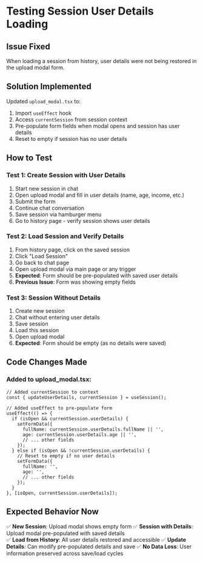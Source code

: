 # Testing Session User Details Loading

## Issue Fixed
When loading a session from history, user details were not being restored in the upload modal form.

## Solution Implemented
Updated `upload_modal.tsx` to:
1. Import `useEffect` hook
2. Access `currentSession` from session context  
3. Pre-populate form fields when modal opens and session has user details
4. Reset to empty if session has no user details

## How to Test

### Test 1: Create Session with User Details
1. Start new session in chat
2. Open upload modal and fill in user details (name, age, income, etc.)
3. Submit the form
4. Continue chat conversation
5. Save session via hamburger menu
6. Go to history page - verify session shows user details

### Test 2: Load Session and Verify Details
1. From history page, click on the saved session
2. Click "Load Session" 
3. Go back to chat page
4. Open upload modal via main page or any trigger
5. **Expected**: Form should be pre-populated with saved user details
6. **Previous Issue**: Form was showing empty fields

### Test 3: Session Without Details
1. Create new session
2. Chat without entering user details
3. Save session
4. Load this session
5. Open upload modal
6. **Expected**: Form should be empty (as no details were saved)

## Code Changes Made

### Added to upload_modal.tsx:
```tsx
// Added currentSession to context
const { updateUserDetails, currentSession } = useSession();

// Added useEffect to pre-populate form
useEffect(() => {
  if (isOpen && currentSession.userDetails) {
    setFormData({
      fullName: currentSession.userDetails.fullName || '',
      age: currentSession.userDetails.age || '',
      // ... other fields
    });
  } else if (isOpen && !currentSession.userDetails) {
    // Reset to empty if no user details
    setFormData({
      fullName: '',
      age: '',
      // ... other fields  
    });
  }
}, [isOpen, currentSession.userDetails]);
```

## Expected Behavior Now
✅ **New Session**: Upload modal shows empty form
✅ **Session with Details**: Upload modal pre-populated with saved details  
✅ **Load from History**: All user details restored and accessible
✅ **Update Details**: Can modify pre-populated details and save
✅ **No Data Loss**: User information preserved across save/load cycles
